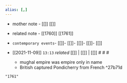 ```yaml
---
alias: [,]
---
```

- mother note - [[]] [[]]
- related note - [[1760]] [[1761]]
- `contemporary events`- [[]]- [[]]- [[]]- [[]]- [[]]

- [[2021-11-09]]  `13:13` _related_ [[]] | [[]] | [[]] # # #
	- mughal empire was empire only in name
	- British captured Pondicherry from French ^27b71d

```query
"1761"
```